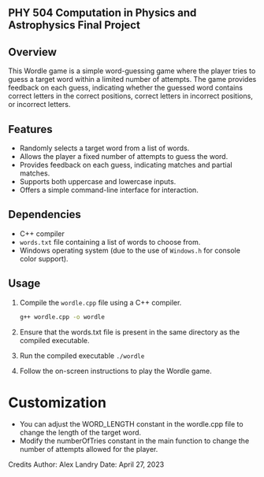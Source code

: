## PHY 504 Computation in Physics and Astrophysics Final Project

## Overview

This Wordle game is a simple word-guessing game where the player tries to guess a target word within a limited number of attempts. The game provides feedback on each guess, indicating whether the guessed word contains correct letters in the correct positions, correct letters in incorrect positions, or incorrect letters.

## Features

- Randomly selects a target word from a list of words.
- Allows the player a fixed number of attempts to guess the word.
- Provides feedback on each guess, indicating matches and partial matches.
- Supports both uppercase and lowercase inputs.
- Offers a simple command-line interface for interaction.

## Dependencies

- C++ compiler
- `words.txt` file containing a list of words to choose from.
- Windows operating system (due to the use of `Windows.h` for console color support).

## Usage

1. Compile the `wordle.cpp` file using a C++ compiler.

   ```bash
   g++ wordle.cpp -o wordle
   
3. Ensure that the words.txt file is present in the same directory as the compiled executable.
4. Run the compiled executable `./wordle`
5. Follow the on-screen instructions to play the Wordle game.

# Customization
- You can adjust the WORD_LENGTH constant in the wordle.cpp file to change the length of the target word.
- Modify the numberOfTries constant in the main function to change the number of attempts allowed for the player.

Credits
Author: Alex Landry
Date: April 27, 2023
